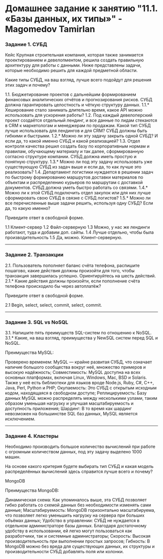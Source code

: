 # Домашнее задание к занятию "11.1. «Базы данных, их типы»" - Magomedov Tamirlan


### Задание 1. СУБД

Кейс
Крупная строительная компания, которая также занимается проектированием и девелопментом, решила создать правильную архитектуру для работы с данными. Ниже представлены задачи, которые необходимо решить для каждой предметной области.

Какие типы СУБД, на ваш взгляд, лучше всего подойдут для решения этих задач и почему?

1.1. Бюджетирование проектов с дальнейшим формированием финансовых аналитических отчётов и прогнозирования рисков. СУБД должна гарантировать целостность и чёткую структуру данных.
1.1.* Хеширование стало занимать длительно время, какое API можно использовать для ускорения работы?
1.2. Под каждый девелоперский проект создаётся отдельный лендинг, и все данные по лидам стекаются в CRM к маркетологам и менеджерам по продажам. Какой тип СУБД лучше использовать для лендингов и для CRM? СУБД должны быть гибкими и быстрыми.
1.2.* Можно ли эту задачу закрыть одной СУБД? И если да, то какой именно СУБД и какой реализацией?
1.3. Отдел контроля качества решил создать базу по корпоративным нормам и правилам, обучающему материалу и так далее, сформированную согласно структуре компании. СУБД должна иметь простую и понятную структуру.
1.3.* Можно ли под эту задачу использовать уже существующую СУБД из задач выше и если да, то как лучше это реализовать?
1.4. Департамент логистики нуждается в решении задач по быстрому формированию маршрутов доставки материалов по объектам и распределению курьеров по маршрутам с доставкой документов. СУБД должна уметь быстро работать со связями.
1.4.* Можно ли к этой СУБД подключить отдел закупок или для них лучше сформировать свою СУБД в связке с СУБД логистов?
1.5.* Можно ли все перечисленные выше задачи решить, используя одну СУБД? Если да, то какую именно?

Приведите ответ в свободной форме.

1.1 Клиент-сервер
1.2 Файл-серверную
1.3 Можно, у нас же лендинги работают, туда и добавим доп. сайты.
1.4 Лучше отдельно, чтобы была производительность
1.5 Да, можно. Клиент-серверную. 


---

### Задание 2. Транзакции

2.1. Пользователь пополняет баланс счёта телефона, распишите пошагово, какие действия должны произойти для того, чтобы транзакция завершилась успешно. Ориентируйтесь на шесть действий.
2.1.* Какие действия должны произойти, если пополнение счёта телефона происходило бы через автоплатёж?

Приведите ответ в свободной форме.

2.1 Begin, select, select, commit, select, commit.

---

### Задание 3. SQL vs NoSQL

3.1. Напишите пять преимуществ SQL-систем по отношению к NoSQL.
3.1.* Какие, на ваш взгляд, преимущества у NewSQL систем перед SQL и NoSQL.

Преимущества MySQL:

Проверено временем: MySQL — крайне развитая СУБД, что означает наличие большого сообщества вокруг неё, множество примеров и высокую надёжность;
Совместимость: MySQL доступна на всех основных платформах, включая Linux, Windows, Mac, BSD и Solaris. Также у неё есть библиотеки для языков вроде Node.js, Ruby, C#, C++, Java, Perl, Python и PHP;
Окупаемость: Это СУБД с открытым исходным кодом, находящаяся в свободном доступе;
Реплицируемость: Базу данных MySQL можно распределять между несколькими узлами, таким образом уменьшая нагрузку и улучшая масштабируемость и доступность приложения;
Шардинг: В то время как шардинг невозможен на большинстве SQL баз данных, MySQL является исключением.

---

### Задание 4. Кластеры

Необходимо производить большое количество вычислений при работе с огромным количеством данных, под эту задачу выделено 1000 машин.

На основе какого критерия будете выбирать тип СУБД и какая модель распределённых вычислений здесь справится лучше всего и почему?

MongoDB

Преимущества MongoDB:

Динамическая схема: Как упоминалось выше, эта СУБД позволяет гибко работать со схемой данных без необходимости изменять сами данные;
Масштабируемость: MongoDB горизонтально масштабируема, что позволяет легко уменьшить нагрузку на сервера при больших объёмах данных;
Удобство в управлении: СУБД не нуждается в отдельном администраторе базы данных. Благодаря достаточному удобству в использовании, ей легко могут пользоваться как разработчики, так и системные администраторы;
Скорость: Высокая производительность при выполнении простых запросов;
Гибкость: В MongoDB можно без вреда для существующих данных, их структуры и производительности СУБД добавлять поля или колонки.